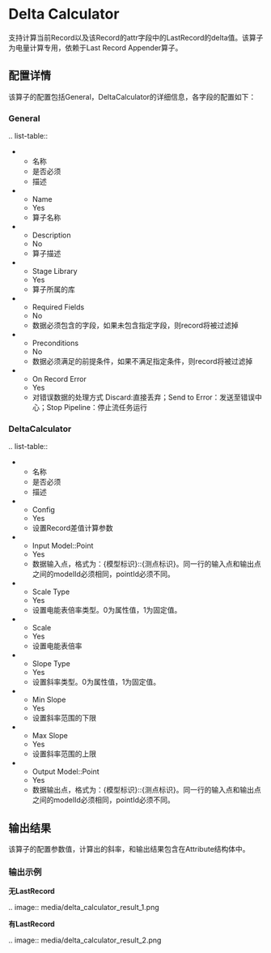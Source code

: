 # Delta Calculator

支持计算当前Record以及该Record的attr字段中的LastRecord的delta值。该算子为电量计算专用，依赖于Last Record Appender算子。



## 配置详情

该算子的配置包括General，DeltaCalculator的详细信息，各字段的配置如下：

### General

.. list-table::

   * - 名称
     - 是否必须
     - 描述
   * - Name
     - Yes
     - 算子名称
   * - Description
     - No
     - 算子描述
   * - Stage Library
     - Yes
     - 算子所属的库
   * - Required Fields
     - No
     - 数据必须包含的字段，如果未包含指定字段，则record将被过滤掉
   * - Preconditions
     - No
     - 数据必须满足的前提条件，如果不满足指定条件，则record将被过滤掉
   * - On Record Error
     - Yes
     - 对错误数据的处理方式  Discard:直接丢弃；Send to Error：发送至错误中心；Stop Pipeline：停止流任务运行


### DeltaCalculator

.. list-table::

   * - 名称
     - 是否必须
     - 描述
   * - Config
     - Yes
     - 设置Record差值计算参数
   * - Input Model::Point
     - Yes
     - 数据输入点，格式为：{模型标识}::{测点标识}。同一行的输入点和输出点之间的modelId必须相同，pointId必须不同。
   * - Scale Type
     - Yes
     - 设置电能表倍率类型。0为属性值，1为固定值。
   * - Scale
     - Yes
     - 设置电能表倍率
   * - Slope Type
     - Yes
     - 设置斜率类型。0为属性值，1为固定值。
   * - Min Slope
     - Yes
     - 设置斜率范围的下限
   * - Max Slope
     - Yes
     - 设置斜率范围的上限
   * - Output Model::Point
     - Yes
     - 数据输出点，格式为：{模型标识}::{测点标识}。同一行的输入点和输出点之间的modelId必须相同，pointId必须不同。


## 输出结果

该算子的配置参数值，计算出的斜率，和输出结果包含在Attribute结构体中。

### 输出示例

**无LastRecord**

.. image:: media/delta_calculator_result_1.png

**有LastRecord**

.. image:: media/delta_calculator_result_2.png

<!--end-->
